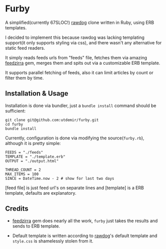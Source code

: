 Furby
=====

A simplified(currently 67SLOC!) [rawdog]() clone written in Ruby, using ERB templates.

I decided to implement this because rawdog was lacking templating support(it only supports styling via css), and there wasn't any alternative for static feed readers. 

It simply reads feeds urls from "feeds" file, fetches them via amazing [feedzirra]() gem, merges them and spits out via a customizable ERB template.  
  
It supports parallel fetching of feeds, also it can limit articles by count or filter them by time.   
  
Installation & Usage
--------------------

Installation is done via bundler, just a `bundle install` command should be sufficient:

    git clone git@github.com:utdemir/furby.git
    cd furby
    bundle install
  
Currently, configuration is done via modifying the source(`furby.rb`), although it is pretty simple:
    
    FEEDS = "./feeds"
    TEMPLATE = "./template.erb"
    OUTPUT = "./output.html"
    
    THREAD_COUNT = 2
    MAX_ITEMS = 100
    SINCE = DateTime.now - 2 # show for last two days
    
[feed file] is just feed url's on separate lines and [template] is a ERB template, defaults are explanatory.  

Credits
-------

* [feedzirra] gem does nearly all the work, `furby` just takes the results and sends to ERB template.
    
* Default template is written according to [rawdog]()'s default template and `style.css` is shamelessly stolen from it.
  
    
[rawdog]: http://offog.org/code/rawdog/
[feedzirra]: https://github.com/pauldix/feedzirra
